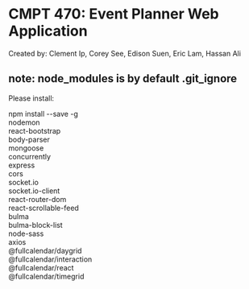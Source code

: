 # CMPT 470: Event Planner Web Application

Created by: Clement Ip, Corey See, Edison Suen, Eric Lam, Hassan Ali

## note: node_modules is by default .git_ignore

Please install:

npm install --save -g \
    nodemon \
    react-bootstrap \
    body-parser \
    mongoose \
    concurrently \
    express \
    cors \
    socket.io \
    socket.io-client \
    react-router-dom \
    react-scrollable-feed \
    bulma \
    bulma-block-list \
    node-sass \
    axios \
    @fullcalendar/daygrid \
    @fullcalendar/interaction \
    @fullcalendar/react \
    @fullcalendar/timegrid
